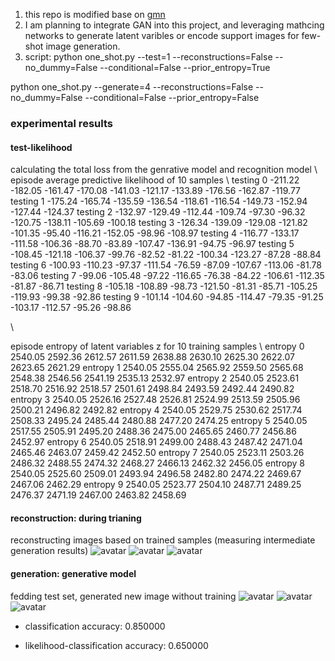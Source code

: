 1. this repo is modified base on [gmn](https://github.com/sbos/gmn)
2. I am planning to integrate GAN into this project, and leveraging mathcing networks to generate latent varibles or encode support images for few-shot image generation.
3. script:
python one_shot.py --test=1 --reconstructions=False --no_dummy=False --conditional=False --prior_entropy=True

python one_shot.py --generate=4 --reconstructions=False --no_dummy=False --conditional=False --prior_entropy=False

### experimental results


#### test-likelihood
calculating the total loss from the genrative model and recognition model \\
episode                   average predictive likelihood of 10 samples \\
testing 0 -211.22 -182.05 -161.47 -170.08 -141.03 -121.17 -133.89 -176.56 -162.87 -119.77
testing 1 -175.24 -165.74 -135.59 -136.54 -118.61 -116.54 -149.73 -152.94 -127.44 -124.37
testing 2 -132.97 -129.49 -112.44 -109.74 -97.30 -96.32 -120.75 -138.11 -105.69 -100.18
testing 3 -126.34 -139.09 -129.08 -121.82 -101.35 -95.40 -116.21 -152.05 -98.96 -108.97
testing 4 -116.77 -133.17 -111.58 -106.36 -88.70 -83.89 -107.47 -136.91 -94.75 -96.97 
testing 5 -108.45 -121.18 -106.37 -99.76 -82.52 -81.22 -100.34 -123.27 -87.28 -88.84
testing 6 -100.93 -110.23 -97.37 -111.54 -76.59 -87.09 -107.67 -113.06 -81.78 -83.06
testing 7 -99.06 -105.48 -97.22 -116.65 -76.38 -84.22 -106.61 -112.35 -81.87 -86.71
testing 8 -105.18 -108.89 -98.73 -121.50 -81.31 -85.71 -105.25 -119.93 -99.38 -92.86
testing 9 -101.14 -104.60 -94.85 -114.47 -79.35 -91.25 -103.17 -112.57 -95.26 -98.86

\\

episode                entropy of latent variables z for 10 training samples \\
entropy 0 2540.05 2592.36 2612.57 2611.59 2638.88 2630.10 2625.30 2622.07 2623.65 2621.29
entropy 1 2540.05 2555.04 2565.92 2559.50 2565.68 2548.38 2546.56 2541.19 2535.13 2532.97
entropy 2 2540.05 2523.61 2518.70 2516.92 2518.57 2501.61 2498.84 2493.59 2492.44 2490.82
entropy 3 2540.05 2526.16 2527.48 2526.81 2524.99 2513.59 2505.96 2500.21 2496.82 2492.82
entropy 4 2540.05 2529.75 2530.62 2517.74 2508.33 2495.24 2485.44 2480.88 2477.20 2474.25
entropy 5 2540.05 2517.55 2505.91 2495.20 2488.36 2475.00 2465.65 2460.77 2456.86 2452.97
entropy 6 2540.05 2518.91 2499.00 2488.43 2487.42 2471.04 2465.46 2463.07 2459.42 2452.50
entropy 7 2540.05 2523.11 2503.26 2486.32 2488.55 2474.32 2468.27 2466.13 2462.32 2456.05
entropy 8 2540.05 2525.60 2509.01 2493.94 2496.58 2482.80 2474.22 2469.67 2467.06 2462.29
entropy 9 2540.05 2523.77 2504.10 2487.71 2489.25 2476.37 2471.19 2467.00 2463.82 2458.69


#### reconstruction: during trianing
reconstructing images based on trained samples (measuring intermediate generation results)
![avatar](/GMN/images/constructed/Figure_1.png)
![avatar](/GMN/images/constructed/Figure_1-1.png)
![avatar](/GMN/images/constructed/Figure_1-2.png)


#### generation: generative model
fedding test set, generated new image without training
![avatar](/GMN/images/generated/Figure_1.png)
![avatar](/GMN/images/generated/Figure_1-1.png)
![avatar](/GMN/images/generated/Figure_1-2.png)


* classification
accuracy: 0.850000

* likelihood-classification
accuracy: 0.650000